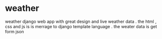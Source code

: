 # weather
weather django web app with great design and live weather data . the html , css and js is is merrage to django template language . the weater data is get form json  
